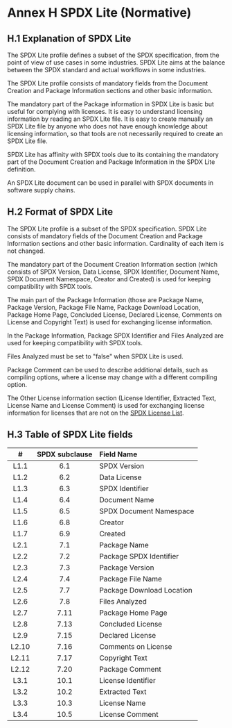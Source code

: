 # Annex H SPDX Lite (Normative)

## H.1 Explanation of SPDX Lite <a name="H.1"></a>

The SPDX Lite profile defines a subset of the SPDX specification, from the point of view of use cases in some industries. SPDX Lite aims at the balance between the SPDX standard and actual workflows in some industries.

The SPDX Lite profile consists of mandatory fields from the Document Creation and Package Information sections and other basic information.

The mandatory part of the Package information in SPDX Lite is basic but useful for complying with licenses. It is easy to understand licensing information by reading an SPDX Lite file. It is easy to create manually an SPDX Lite file by anyone who does not have enough knowledge about licensing information, so that tools are not necessarily required to create an SPDX Lite file.

SPDX Lite has affinity with SPDX tools due to its containing the mandatory part of the Document Creation and Package Information in the SPDX Lite definition.

An SPDX Lite document can be used in parallel with SPDX documents in software supply chains.

## H.2 Format of SPDX Lite <a name="H.2"></a>

The SPDX Lite profile is a subset of the SPDX specification. SPDX Lite consists of mandatory fields of the Document Creation and Package Information sections and other basic information. Cardinality of each item is not changed.

The mandatory part of the Document Creation Information section (which consists of SPDX Version, Data License, SPDX Identifier, Document Name, SPDX Document Namespace, Creator and Created) is used for keeping compatibility with SPDX tools.

The main part of the Package Information (those are Package Name, Package Version, Package File Name, Package Download Location, Package Home Page, Concluded License, Declared License, Comments on License and Copyright Text) is used for exchanging license information.

In the Package Information, Package SPDX Identifier and Files Analyzed are used for keeping compatibility with SPDX tools.

Files Analyzed must be set to "false" when SPDX Lite is used.

Package Comment can be used to describe additional details, such as compiling options, where a license may change with a different compiling option.

The Other License information section (License Identifier, Extracted Text, License Name and License Comment) is used for exchanging license information for licenses that are not on the [SPDX License List](https://spdx.org/licenses).

## H.3 Table of SPDX Lite fields <a name="H.3"></a>

| # | SPDX subclause | Field Name |
|:-----:|:----:|:--------------------------|
|L1.1  |6.1  | SPDX Version              |
|L1.2  |6.2  | Data License              |
|L1.3  |6.3  | SPDX Identifier           |
|L1.4  |6.4	 | Document Name	           |
|L1.5  |6.5	 | SPDX Document Namespace   |
|L1.6  |6.8	 | Creator	                 |
|L1.7  |6.9  | Created                   |
|L2.1  |7.1	 | Package Name	             |
|L2.2  |7.2	 | Package SPDX Identifier   |
|L2.3  |7.3	 | Package Version           |
|L2.4  |7.4	 | Package File Name         |
|L2.5  |7.7	 | Package Download Location |
|L2.6  |7.8	 | Files Analyzed            |
|L2.7  |7.11 | Package Home Page         |
|L2.8  |7.13 | Concluded License         |
|L2.9  |7.15 | Declared License          |
|L2.10 |7.16 | Comments on License       |
|L2.11 |7.17 | Copyright Text            |
|L2.12 |7.20 | Package Comment           |
|L3.1  |10.1	 | License Identifier        |
|L3.2  |10.2	 | Extracted Text            |
|L3.3  |10.3	 | License Name              |
|L3.4  |10.5	 | License Comment           |

